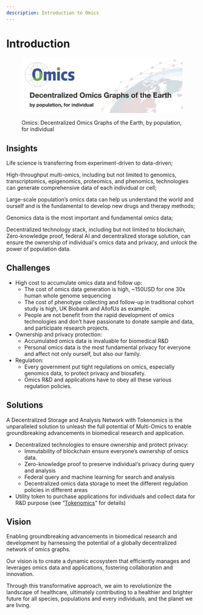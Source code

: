 ```yaml
---
description: Introduction to Omics
---
```


# Introduction

<figure><img src=".gitbook/assets/title-page.png" alt=""><figcaption><p>Omics: Decentralized Omics Graphs of the Earth, by population, for individual</p></figcaption></figure>

## Insights

Life science is transferring from experiment-driven to data-driven;

High-throughput multi-omics, including but not limited to genomics, transcriptomics, epigenomics, proteomics, and phenomics, technologies can generate comprehensive data of each individual or cell;

Large-scale population’s omics data can help us understand the world and ourself and is the fundamental to develop new drugs and therapy methods;

Genomics data is the most important and fundamental omics data;&#x20;

Decentralized technology stack, including but not limited to blockchain, Zero-knowledge proof, federal AI and decentralized storage solution, can ensure the ownership of individual's omics data and privacy, and unlock the power of population data.

## Challenges

* High cost to accumulate omics data and follow up:
  * The cost of omics data generation is high, \~150USD for one 30x human whole genome sequencing
  * The cost of phenotype collecting and follow-up in traditional cohort study is high, UK Biobank and AllofUs as example.
  * People are not benefit from the rapid development of omics technologies and don’t have passionate to donate sample and data, and participate research projects.
* Ownership and privacy protection:
  * Accumulated omics data is invaluable for biomedical R\&D
  * Personal omics data is the most fundamental privacy for everyone and affect not only ourself, but also our family.
* Regulation:
  * Every government put tight regulations on omics, especially genomics data, to protect privacy and biosafety.
  * Omics R\&D and applications have to obey all these various regulation policies.

## Solutions

A Decentralized Storage and Analysis Network with Tokenomics is the unparalleled solution to unleash the full potential of Multi-Omics to enable groundbreaking advancements in biomedical research and application.

* Decentralized technologies to ensure ownership and protect privacy:
  * Immutability of blockchain ensure everyone’s ownership of omics data.
  * Zero-knowledge proof to preserve individual‘s privacy during query and analysis
  * Federal query and machine learning for search and analysis
  * Decentralized omics data storage to meet the different regulation policies in different areas
* Utility token to purchase applications for individuals and collect data for R\&D purpose (see “[Tokenomics](tokenomics.md)” for details)

## Vision

Enabling groundbreaking advancements in biomedical research and development by harnessing the potential of a globally decentralized network of omics graphs.

Our vision is to create a dynamic ecosystem that efficiently manages and leverages omics data and applications, fostering collaboration and innovation.

Through this transformative approach, we aim to revolutionize the landscape of healthcare, ultimately contributing to a healthier and brighter future for all species, populations and every individuals, and the planet we are living.

